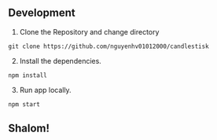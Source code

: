 ## Development

1. Clone the Repository and change directory

```
git clone https://github.com/nguyenhv01012000/candlestisk

```

2. Install the dependencies.

```
npm install
```

3. Run app locally.

```
npm start
```

## Shalom!
